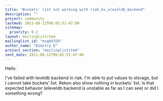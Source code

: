 ```yaml
---
title: "Buckets' list not working with riak_kv_eleveldb_backend"
description: ""
project: community
lastmod: 2011-08-12T06:02:51-07:00
sitemap:
  priority: 0.2
layout: mailinglistitem
mailinglist_id: "msg04359"
author_name: "Dimitry D"
project_section: "mailinglistitem"
sent_date: 2011-08-12T06:02:51-07:00
---
```



Hello.

I've failed with leveldb backend in riak. I'm able to put values to storage,
but I cannot take buckets' list. Rekon also show nothing in buckets' list.
Is that expected behavior (eleveldb backend is unstable as far as I can see)
or did I something wrong?
